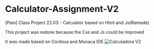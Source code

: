 # Calculator-Assignment-V2
[Pam] Class Project 22.03 - Calculator based on Html and Js(Remade)

This project was redone because the Css and Js could be improved

It was made based on Cordova and Monaca IDE
![Calculadora V2](https://user-images.githubusercontent.com/74061746/113060010-7c2e8200-9186-11eb-918e-2166e1f2b15b.jpg)

